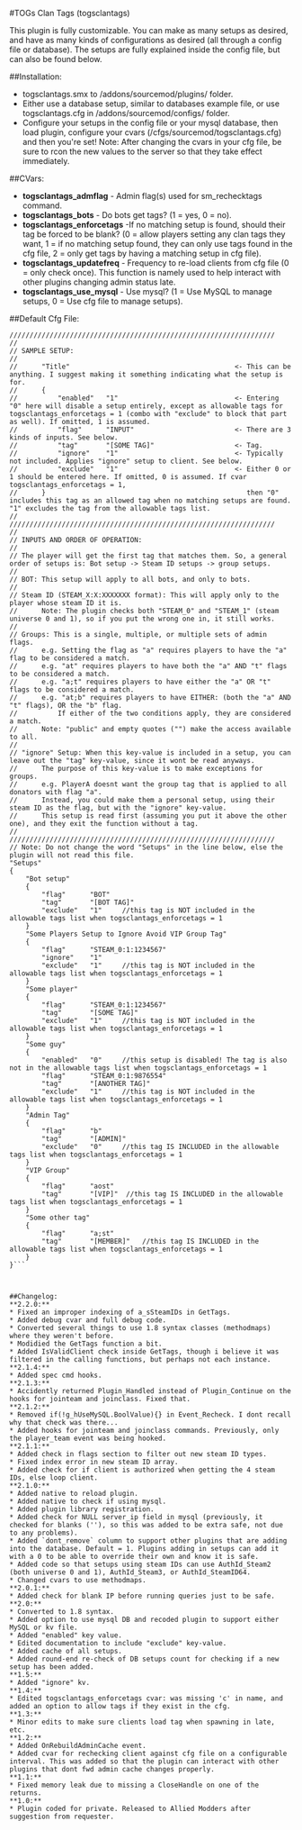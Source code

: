 #TOGs Clan Tags
(togsclantags)

This plugin is fully customizable. You can make as many setups as desired, and have as many kinds of configurations as desired (all through a config file or database). The setups are fully explained inside the config file, but can also be found below.



##Installation:
* togsclantags.smx to /addons/sourcemod/plugins/ folder.
* Either use a database setup, similar to databases example file, or use togsclantags.cfg in /addons/sourcemod/configs/ folder.
* Configure your setups in the config file or your mysql database, then load plugin, configure your cvars (/cfgs/sourcemod/togsclantags.cfg) and then you're set! Note: After changing the cvars in your cfg file, be sure to rcon the new values to the server so that they take effect immediately.



##CVars:
* **togsclantags_admflag** - Admin flag(s) used for sm_rechecktags command.
* **togsclantags_bots** - Do bots get tags? (1 = yes, 0 = no).
* **togsclantags_enforcetags** -If no matching setup is found, should their tag be forced to be blank? (0 = allow players setting any clan tags they want, 1 = if no matching setup found, they can only use tags found in the cfg file, 2 = only get tags by having a matching setup in cfg file).
* **togsclantags_updatefreq** - Frequency to re-load clients from cfg file (0 = only check once). This function is namely used to help interact with other plugins changing admin status late.
* **togsclantags_use_mysql** - Use mysql? (1 = Use MySQL to manage setups, 0 = Use cfg file to manage setups).



##Default Cfg File:
```
//////////////////////////////////////////////////////////////////
//
// SAMPLE SETUP:
//
//		"Title"											<- This can be anything. I suggest making it something indicating what the setup is for.
//		{
//			"enabled"	"1"								<- Entering "0" here will disable a setup entirely, except as allowable tags for togsclantags_enforcetags = 1 (combo with "exclude" to block that part as well). If omitted, 1 is assumed.
//			"flag"		"INPUT"							<- There are 3 kinds of inputs. See below.
//			"tag"		"[SOME TAG]"					<- Tag.
//			"ignore"	"1"								<- Typically not included. Applies "ignore" setup to client. See below.
//			"exclude"	"1"								<- Either 0 or 1 should be entered here. If omitted, 0 is assumed. If cvar togsclantags_enforcetags = 1, 
//		}												   then "0" includes this tag as an allowed tag when no matching setups are found. "1" excludes the tag from the allowable tags list.
//
//////////////////////////////////////////////////////////////////
//
// INPUTS AND ORDER OF OPERATION:
//
// The player will get the first tag that matches them. So, a general order of setups is: Bot setup -> Steam ID setups -> group setups.
//
// BOT: This setup will apply to all bots, and only to bots.
//
// Steam ID (STEAM_X:X:XXXXXXX format): This will apply only to the player whose steam ID it is. 
// 		Note: The plugin checks both "STEAM_0" and "STEAM_1" (steam universe 0 and 1), so if you put the wrong one in, it still works.
//
// Groups: This is a single, multiple, or multiple sets of admin flags.
// 		e.g. Setting the flag as "a" requires players to have the "a" flag to be considered a match.
// 		e.g. "at" requires players to have both the "a" AND "t" flags to be considered a match.
// 		e.g. "a;t" requires players to have either the "a" OR "t" flags to be considered a match.
// 		e.g. "at;b" requires players to have EITHER: (both the "a" AND "t" flags), OR the "b" flag.
// 			If either of the two conditions apply, they are considered a match.
// 		Note: "public" and empty quotes ("") make the access available to all.
//
// "ignore" Setup: When this key-value is included in a setup, you can leave out the "tag" key-value, since it wont be read anyways.
//		The purpose of this key-value is to make exceptions for groups.
//		e.g. PlayerA doesnt want the group tag that is applied to all donators with flag "a".
//		Instead, you could make them a personal setup, using their steam ID as the flag, but with the "ignore" key-value.
//		This setup is read first (assuming you put it above the other one), and they exit the function without a tag.
//
//////////////////////////////////////////////////////////////////
// Note: Do not change the word "Setups" in the line below, else the plugin will not read this file.
"Setups"
{
	"Bot setup"
	{
		"flag"		"BOT"
		"tag"		"[BOT TAG]"
		"exclude"	"1"		//this tag is NOT included in the allowable tags list when togsclantags_enforcetags = 1
	}
	"Some Players Setup to Ignore Avoid VIP Group Tag"
	{
		"flag"		"STEAM_0:1:1234567"
		"ignore"	"1"
		"exclude"	"1"		//this tag is NOT included in the allowable tags list when togsclantags_enforcetags = 1
	}
	"Some player"
	{
		"flag"		"STEAM_0:1:1234567"
		"tag"		"[SOME TAG]"
		"exclude"	"1"		//this tag is NOT included in the allowable tags list when togsclantags_enforcetags = 1
	}
	"Some guy"
	{
		"enabled"	"0"		//this setup is disabled! The tag is also not in the allowable tags list when togsclantags_enforcetags = 1
		"flag"		"STEAM_0:1:9876554"
		"tag"		"[ANOTHER TAG]"
		"exclude"	"1"		//this tag is NOT included in the allowable tags list when togsclantags_enforcetags = 1
	}
	"Admin Tag"
	{
		"flag"		"b"
		"tag"		"[ADMIN]"
		"exclude"	"0"		//this tag IS INCLUDED in the allowable tags list when togsclantags_enforcetags = 1
	}
	"VIP Group"
	{
		"flag"		"aost"
		"tag"		"[VIP]"	 //this tag IS INCLUDED in the allowable tags list when togsclantags_enforcetags = 1
	}
	"Some other tag"
	{
		"flag"		"a;st"
		"tag"		"[MEMBER]"	 //this tag IS INCLUDED in the allowable tags list when togsclantags_enforcetags = 1
	}
}```



##Changelog:
**2.2.0:**
* Fixed an improper indexing of a_sSteamIDs in GetTags.
* Added debug cvar and full debug code.
* Converted several things to use 1.8 syntax classes (methodmaps) where they weren't before.
* Modidied the GetTags function a bit.
* Added IsValidClient check inside GetTags, though i believe it was filtered in the calling functions, but perhaps not each instance.
**2.1.4:**
* Added spec cmd hooks.
**2.1.3:**
* Accidently returned Plugin_Handled instead of Plugin_Continue on the hooks for jointeam and joinclass. Fixed that.
**2.1.2:**
* Removed if(!g_hUseMySQL.BoolValue){} in Event_Recheck. I dont recall why that check was there...
* Added hooks for jointeam and joinclass commands. Previously, only the player_team event was being hooked.
**2.1.1:**
* Added check in flags section to filter out new steam ID types.
* Fixed index error in new steam ID array.
* Added check for if client is authorized when getting the 4 steam IDs, else loop client.
**2.1.0:**
* Added native to reload plugin.
* Added native to check if using mysql.
* Added plugin library registration.
* Added check for NULL server_ip field in mysql (previously, it checked for blanks (''), so this was added to be extra safe, not due to any problems).
* Added `dont_remove` column to support other plugins that are adding into the database. Default = 1. Plugins adding in setups can add it with a 0 to be able to override their own and know it is safe.
* Added code so that setups using steam IDs can use AuthId_Steam2 (both universe 0 and 1), AuthId_Steam3, or AuthId_SteamID64.
* Changed cvars to use methodmaps.
**2.0.1:**
* Added check for blank IP before running queries just to be safe.
**2.0:**
* Converted to 1.8 syntax.
* Added option to use mysql DB and recoded plugin to support either MySQL or kv file.
* Added "enabled" key value.
* Edited documentation to include "exclude" key-value.
* Added cache of all setups.
* Added round-end re-check of DB setups count for checking if a new setup has been added.
**1.5:**
* Added "ignore" kv.
**1.4:**
* Edited togsclantags_enforcetags cvar: was missing 'c' in name, and added an option to allow tags if they exist in the cfg.
**1.3:**
* Minor edits to make sure clients load tag when spawning in late, etc.
**1.2:**
* Added OnRebuildAdminCache event.
* Added cvar for rechecking client against cfg file on a configurable interval. This was added so that the plugin can interact with other plugins that dont fwd admin cache changes properly.
**1.1:**
* Fixed memory leak due to missing a CloseHandle on one of the returns.
**1.0:**
* Plugin coded for private. Released to Allied Modders after suggestion from requester.
